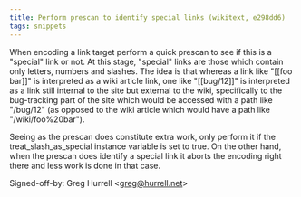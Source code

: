 ```yaml
---
title: Perform prescan to identify special links (wikitext, e298dd6)
tags: snippets
---
```


When encoding a link target perform a quick prescan to see if this is a "special" link or not. At this stage, "special" links are those which contain only letters, numbers and slashes. The idea is that whereas a link like "\[\[foo bar\]\]" is interpreted as a wiki article link, one like "\[\[bug/12\]\]" is interpreted as a link still internal to the site but external to the wiki, specifically to the bug-tracking part of the site which would be accessed with a path like "/bug/12" (as opposed to the wiki article which would have a path like "/wiki/foo%20bar").

Seeing as the prescan does constitute extra work, only perform it if the treat_slash_as_special instance variable is set to true. On the other hand, when the prescan does identify a special link it aborts the encoding right there and less work is done in that case.

Signed-off-by: Greg Hurrell &lt;greg@hurrell.net&gt;
